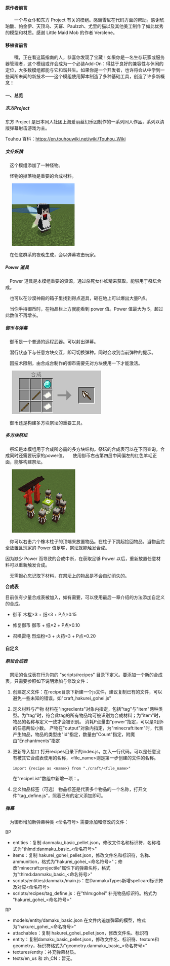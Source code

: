 #### 原作者前言
<span>&#8195;&#8195;</span>一个与女仆和东方 Project 有关的模组。感谢雪尼在代码方面的帮助。感谢琥珀酸、帕金伊、天顶乌、天幂、Paulzzh、尤里的猫以及其他美工制作了如此优秀的模型和材质。感谢 Little Maid Mob 的作者 Verclene。

#### 移植者前言

<span>&#8195;&#8195;</span>嘿，正在看这篇指南的人，恭喜你发现了宝藏！如果你是一名生存玩家或服务器管理者，这个模组或许会成为一个必装Add-On：得益于良好的兼容性与休闲的定位，大多数模组都能与它和谐共生。如果你是一个开发者，也许将会从中学到一些闻所未闻的新技术——这个模组使用脚本制造了多种基础工具，创造了许多新概念！

#### 一、总览

##### 东方Project

东方 Project 是日本同人社团上海爱丽丝幻乐团制作的一系列同人作品，系列以清版弹幕射击游戏为主。

Touhou 百科：https://en.touhouwiki.net/wiki/Touhou_Wiki

##### 女仆妖精
<span>&#8195;</span>这个模组添加了一种怪物。

<span>&#8195;</span>怪物的掉落物是重要的合成材料。

<img style="margin-left:21px" src=Imgs/fairy.png>

<span>&#8195;</span>在任意群系的夜晚生成，会以弹幕攻击玩家。

##### Power 道具

<span>&#8195;</span>Power 道具是本模组重要的资源，通过杀死女仆妖精来获取。能够用于祭坛合成。

<span>&#8195;</span>也可以在沙漠神殿的箱子里找到得点道具，砸在地上可以爆出大量P点。

<span>&#8195;</span>当你手持御币时，在物品栏上方就能看到 power 值。Power 值最大为 5，超过此数值不再增长。

##### 御币与弹幕

<span>&#8195;</span>御币是一个普通的远程武器。可以射出弹幕。

<span>&#8195;</span>潜行状态下与任意方块交互，即可切换弹种。同时会收到当前弹种的提示。

<span>&#8195;</span>因技术限制，由合成台制作的御币需要先对方块使用一下才能激活。

<img style="margin-left:21px" src=Imgs/craft_gohei.png>

<span>&#8195;</span>御币还是构建多方块祭坛的重要工具。

##### 多方块祭坛

<span>&#8195;</span>祭坛是本模组用于合成所必需的多方块结构。祭坛的合成表可以在下问查询，合成同时还需要玩家的power值。
<span>&#8195;</span>使用御币右击第四层中间偏左的红色羊毛正面，能够构建祭坛。

<img style="margin-left:21px" src=Imgs/altar.png>

<span>&#8195;</span>你可以右击六个橡木柱子的顶端来放置物品。在柱子下跳起捡回物品。当物品完全放置且玩家的 Power 值足够，祭坛就能触发合成。

因为缺少 Power 而导致的合成中断，在获取足够 Power 以后，重新放置任意材料可以重新触发合成。

<span>&#8195;</span>无需担心忘记取下材料，在祭坛上的物品是不会自动消失的。

**合成表**

目前仅有少量合成表被加入，如有需要，可以使用最后一章介绍的方法添加自定义的合成。
+ 御币
木棍×3 + 纸×3 + P点×0.15

+ 修复御币
御币 + 纸×2 + P点×0.10

+ 召唤雷电
烈焰粉×3 + 火药×3 + P点×0.20


#### 自定义

##### 祭坛合成表

<span>&#8195;</span>祭坛的合成表在行为包的 "scripts/recipes" 目录下定义。要添加一个新的合成表，只需要参照如下说明添加与修改文件：

1. 创建定义文件：在recipe目录下新建一个js文件，建议复制已有的文件，可以避免一些未知的错误。如"craft_hakurei_gohei.js"
2. 定义材料与产物
   材料在"ingredients"对象内指定，包括"tag"与"item"两种类型。为"tag"时，符合此tag的所有物品均可被识别为合成材料；为"item"时，物品的名称与定义一致才会被识别。
   消耗P点量由"power"指定，可以是0到5的任意两位小数。
   产物在"output"对象内指定，为"minecraft:item"时，代表产生物品，物品的类型由"id"指定，数量由"Count"指定，附魔由"Enchantments"指定
3. 更新导入接口
   打开recipes目录下的index.js，加入一行代码。<name>可以是任意没有被其它合成表使用的名称，<file_name>则是第一步创建的文件的名称。

   ``` import {recipe as <name>} from "./craft/<file_name>" ```
   
   在"recipeList"数组中新增一项：<name>。
4. 定义物品标签（可选）
   物品标签是代表多个物品的一个名称，打开文件"tag_define.js"，照着已有的定义添加即可。

##### 弹幕
<span>&#8195;</span>为御币增加新弹幕种类 <命名符号> 需要添加和修改的文件：

BP
+ entities：复制 danmaku_basic_pellet.json，修改文件名和标识符，名称格式为"thlmd:danmaku_basic_<命名符号>"
+ items：复制 hakurei_gohei_pellet.json，修改文件名和标识符，名称、ammunition，格式为"hakurei_gohei_<命名符号>"；修改"minecraft:projectile"属性下的弹幕名称，格式为"thlmd:danmaku_basic_<命名符号>"
+ scripts/entities/danmaku/main.js：在DanmakuTypes新增spellcard标识符及对应<命名符号>
+ scripts/recipes/tag_define.js：在"thlm:gohei" 补充物品标识符。格式为 "hakurei_gohei_<命名符号>"

RP
+ models/entity/damaku_basic.json 在文件内追加弹幕的模型，格式为"hakurei_gohei_<命名符号>"
+ attachables：复制 hakurei_gohei_pellet.json，修改文件名、标识符
+ entity：复制damaku_basic_pellet.json，修改文件名、标识符、texture和geometry，标识符格式为"geometry.danmaku_basic_<命名符号>"
+ textures/entity：补充弹幕材质。
+ texts/en_us 和 zh_CN：暂无。